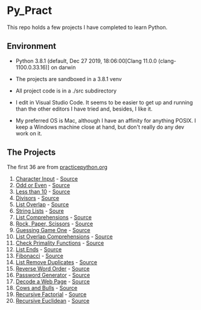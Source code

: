 # Py_Pract

This repo holds a few projects I have completed to learn Python.

## Environment
- Python 3.8.1 (default, Dec 27 2019, 18:06:00[Clang 11.0.0 (clang-1100.0.33.16)] on darwin
- The projects are sandboxed in a 3.8.1 venv
- All project code is in a ./src subdirectory

- I edit in Visual Studio Code.  It seems to be easier to get up and running than the other editors I have tried and, besides, I like it.

- My preferred OS is Mac, although I have an affinity for anything POSIX.  I keep a Windows machine close at hand, but don't really do any dev work on it.

## The Projects
The first 36 are from [practicepython.org](http://www.practicepython.org/)
1. [Character Input](http://www.practicepython.org/exercise/2014/01/29/01-character-input.html) - [Source](https://github.com/ready-1/py_pract/blob/master/src/001_character_input.py)
2. [Odd or Even](http://www.practicepython.org/exercise/2014/02/05/02-odd-or-even.html) - [Source](https://github.com/ready-1/py_pract/blob/master/src/002_odd_or_even.py)
3. [Less than 10](http://www.practicepython.org/exercise/2014/02/15/03-list-less-than-ten.html) - [Source](https://github.com/ready-1/py_pract/blob/master/src/003_less_than_ten.py)
4. [Divisors](http://www.practicepython.org/exercise/2014/02/26/04-divisors.html) - [Source](https://github.com/ready-1/py_pract/blob/master/src/004_divisors.py)
5. [List Overlap](http://www.practicepython.org/exercise/2014/03/05/05-list-overlap.html) - [Source](https://github.com/ready-1/py_pract/blob/master/src/005_list_overlap.py)
6. [String Lists](https://www.practicepython.org/exercise/2014/03/12/06-string-lists.html) - [Soure](https://github.com/ready-1/py_pract/blob/master/src/006_string_lists.py)
7. [List Comprehensions](https://www.practicepython.org/exercise/2014/03/19/07-list-comprehensions.html) - [Source](https://github.com/ready-1/py_pract/blob/master/src/007_list_comprehensions.py)
8. [Rock, Paper, Scissors](https://www.practicepython.org/exercise/2014/03/26/08-rock-paper-scissors.html) - [Source](https://github.com/ready-1/py_pract/blob/master/src/008_rps.py)
9. [Guessing Game One](http://www.practicepython.org/exercise/2014/04/02/09-guessing-game-one.html) - [Source](https://github.com/ready-1/py_pract/blob/master/src/009_guessing_game_one.py)
10. [List Overlap Comprehensions](http://www.practicepython.org/exercise/2014/04/10/10-list-overlap-comprehensions.html) - [Source](https://github.com/ready-1/py_pract/blob/master/src/010_list_overlap_comprehensions.py)
11. [Check Primality Functions](http://www.practicepython.org/exercise/2014/04/16/11-check-primality-functions.html) - [Source](https://github.com/ready-1/py_pract/blob/master/src/011_check_primality_functions.py)
12. [List Ends](http://www.practicepython.org/exercise/2014/04/25/12-list-ends.html) - [Source](https://github.com/ready-1/py_pract/blob/master/src/012_list_ends.py)
13. [Fibonacci](http://www.practicepython.org/exercise/2014/04/30/13-fibonacci.html) - [Source](https://github.com/ready-1/py_pract/blob/master/src/013_fibonacci.py)
14. [List Remove Duplicates](http://www.practicepython.org/exercise/2014/05/15/14-list-remove-duplicates.html) - [Source](https://github.com/ready-1/py_pract/blob/master/src/014_list_remove_duplicates.py)
15. [Reverse Word Order](http://www.practicepython.org/exercise/2014/05/21/15-reverse-word-order.html) - [Source](https://github.com/ready-1/py_pract/blob/master/src/015_reverse_word_order.py)
16. [Password Generator](http://www.practicepython.org/exercise/2014/05/28/16-password-generator.html) - [Source](https://github.com/ready-1/py_pract/blob/master/src/016_password_gen.py)
17. [Decode a Web Page](http://www.practicepython.org/exercise/2014/06/06/17-decode-a-web-page.html) - [Source](https://github.com/ready-1/py_pract/blob/master/src/017_decode_web_page.py)
18. [Cows and Bulls](http://www.practicepython.org/exercise/2014/07/05/18-cows-and-bulls.html) - [Source](https://github.com/ready-1/py_pract/blob/master/src/018_cows_bulls.py)
19. [Recursive Factorial](https://edabit.com/challenge/x6McEkHer8A3Hke2q) - [Source](https://github.com/ready-1/py_pract/blob/master/src/019_edabit_algo1_recursion_1.py)
20. [Recursive Euclidean](https://edabit.com/challenge/2SPQuzZTskcBpXpv4) - [Source](https://github.com/ready-1/py_pract/blob/master/src/020_edabit_algo2_euclidean.py)